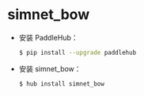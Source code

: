 # simnet_bow
* 安装 PaddleHub：

    ```bash
    $ pip install --upgrade paddlehub
    ```

* 安装 simnet_bow：

    ```bash
    $ hub install simnet_bow
    ```
